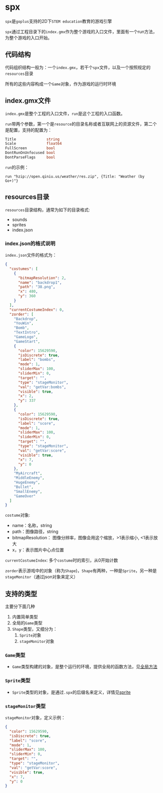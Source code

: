 # spx

`spx`是`goplus`支持的2D下`STEM education`教育的游戏引擎

`spx`通过工程目录下的`index.gmx`作为整个游戏的入口文件，里面有一个run方法，为整个游戏的入口开始。


## 代码结构

代码组织结构一般为：一个`index.gmx`，若干个`spx`文件，以及一个按照规定的`resources`目录

所有的这些内容构成一个`Game`对象，作为游戏的运行时环境

## index.gmx文件

`index.gmx`是整个工程的入口文件，`run`是这个工程的入口函数。

`run`带两个参数，第一个是`resource`的目录名称或者互联网上的资源文件，第二个是配置，支持的配置为：

```go
Title              string
Scale              float64
FullScreen         bool
DontRunOnUnfocused bool
DontParseFlags     bool
```

`run`的示例：

```spx
run "hzip://open.qiniu.us/weather/res.zip", {Title: "Weather (by Go+)"}
```

## resources目录

`resources`目录结构，通常为如下的目录格式:

- sounds
- sprites
- index.json


### index.json的格式说明

`index.json`文件的格式为：

```json
{
  "costumes": [
    {
      "bitmapResolution": 2,
      "name": "backdrop1",
      "path": "38.png",
      "x": 480,
      "y": 360
    }
  ],
  "currentCostumeIndex": 0,
  "zorder": [
    "Backdrop",
    "YouWin",
    "Bomb",
    "TextIntro",
    "GameLogo",
    "GameStart",
    {
      "color": 15629590,
      "isDiscrete": true,
      "label": "bombs",
      "mode": 1,
      "sliderMax": 100,
      "sliderMin": 0,
      "target": "",
      "type": "stageMonitor",
      "val": "getVar:bombs",
      "visible": true,
      "x": 2,
      "y": 337
    },
    {
      "color": 15629590,
      "isDiscrete": true,
      "label": "score",
      "mode": 1,
      "sliderMax": 100,
      "sliderMin": 0,
      "target": "",
      "type": "stageMonitor",
      "val": "getVar:score",
      "visible": true,
      "x": 7,
      "y": 0
    },
    "MyAircraft",
    "MiddleEnemy",
    "HugeEnemy",
    "Bullet",
    "SmallEnemy",
    "GameOver"
  ]
}
```

`costume`对象:

- name：名称，string
- path：图像路径，string
- bitmapResolution： 图像分辨率，图像会用这个缩放，>1表示缩小, <1表示放大
- x，y：表示图片中心点位置


`currentCostumeIndex`: 多个`costume`时的索引，从0开始计数

`zorder`表示游戏中的对象（称为`Shape`)，`Shape`有两种，一种是`Sprite`，另一种是`stageMonitor`（通过json对象来定义）


## 支持的类型

主要分下面几种

1. 内置简单类型
2. 全局的`Game`类型
3. `Shape`类型，又细分为：
   1. `Sprite`对象
   2. `stageMonitor`对象


### `Game`类型

- `Game`类型构建的对象，是整个运行的环境，提供全局的函数方法，见[全局方法](./global.md)

### `Sprite`类型

- `Sprite`类型的对象，是通过`.spx`的后缀名来定义，详情见[sprite](./sprite.md)

### `stageMonitor`类型

`stageMonitor`对象，定义示例：

```json
{
  "color": 15629590,
  "isDiscrete": true,
  "label": "score",
  "mode": 1,
  "sliderMax": 100,
  "sliderMin": 0,
  "target": "",
  "type": "stageMonitor",
  "val": "getVar:score",
  "visible": true,
  "x": 7,
  "y": 0
}
```
